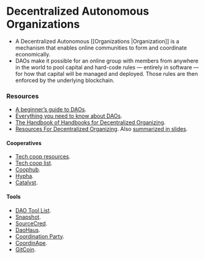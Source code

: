 # Decentralized Autonomous Organizations

- A Decentralized Autonomous [[Organizations |Organization]] is a mechanism that enables online communities to form and coordinate economically.
- DAOs make it possible for an online group with members from anywhere in the world to pool capital and hard-code rules — entirely in software — for how that capital will be managed and deployed. Those rules are then enforced by the underlying blockchain.

### Resources

- [A beginner’s guide to DAOs](https://linda.mirror.xyz/Vh8K4leCGEO06_qSGx-vS5lvgUqhqkCz9ut81WwCP2o).
- [Everything you need to know about DAOs](https://foundation.app/blog/everything-you-need-to-know-about-daos).
- [The Handbook of Handbooks for Decentralized Organizing](https://hackmd.io/@yHk1snI9T9SNpiFu2o17oA/Skh_dXNbE?type=view).
- [Resources For Decentralized Organizing](https://commonslibrary.org/resources-for-decentralised-organising/). Also [summarized in slides](https://geo.coop/sites/default/files/patterns_of_decentralized_organizing.pdf).

#### Cooperatives

- [Tech coop resources](https://tech-coops.xyz/#resources).
- [Tech coop list](https://tech-coops.xyz/#coops).
- [Coophub](https://coophub.io/).
- [Hypha](https://github.com/hyphacoop).
- [Catalyst](https://github.com/catalyst-cooperative).

#### Tools

- [DAO Tool List](https://messari.io/governor/tools).
- [Snapshot](https://snapshot.org/#/).
- [SourceCred](https://sourcecred.io/docs).
- [DaoHaus](https://daohaus.club/).
- [Coordination Party](https://coordination.party/).
- [CoordinApe](https://coordinape.com/).
- [GitCoin](https://gitcoin.co/).
